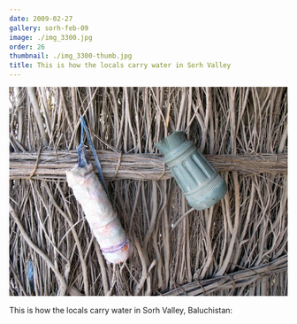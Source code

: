 ```yaml
---
date: 2009-02-27
gallery: sorh-feb-09
image: ./img_3300.jpg
order: 26
thumbnail: ./img_3300-thumb.jpg
title: This is how the locals carry water in Sorh Valley
---
```


![This is how the locals carry water in Sorh Valley](./img_3300.jpg)

This is how the locals carry water in Sorh Valley, Baluchistan: